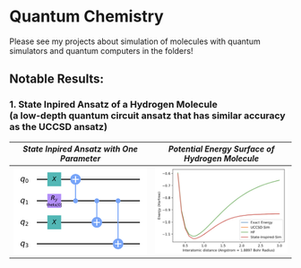 # Quantum Chemistry
Please see my projects about simulation of molecules with quantum simulators and quantum computers in the folders!

## Notable Results:
### 1. State Inpired Ansatz of a Hydrogen Molecule <br /> (a low-depth quantum circuit ansatz that has similar accuracy as  the UCCSD ansatz)
| *State Inpired Ansatz with One Parameter* | *Potential Energy Surface of Hydrogen Molecule* |
|------------|-------------|
| <img src="https://github.com/randyshee/Quantum-Chemistry/blob/main/State%20Inspired%20H2/Image/State%20Inspired%20Ansatz.png" width="500"> | <img src="https://github.com/randyshee/Quantum-Chemistry/blob/main/State%20Inspired%20H2/Image/Potential%20Energy%20Surface.png" width="500"> |
